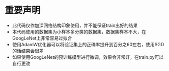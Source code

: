 # 重要声明
- 此代码仅作加深网络结构印象使用，并不能保证train出好的结果
- 本代码使用的数据集为小样本多分类的数据集，数据集样本不大，在GoogLeNet上非常容易过拟合
- 使用AdamW优化器可以将验证集上的正确率提升到百分之60左右，使用SGD的话结果会很差
- 如果使用GoogLeNet的预训练模型进行微调，效果会非常好，在train.py可以自行更改